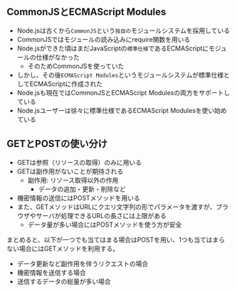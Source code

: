 ## CommonJSとECMAScript Modules

- Node.jsは古くから`CommonJS`という`独自の`モジュールシステムを採用している
- CommonJSではモジュールの読み込みにrequire関数を用いる
- Node.jsができた頃はまだJavaScriptの`標準仕様`であるECMAScriptにモジュールの仕様がなかった
    - そのためCommonJSを使っていた
- しかし、その後`ECMAScript Modules`というモジュールシステムが標準仕様としてECMAScriptに作成された
- Node.jsも現在ではCommonJSとECMAScript Modulesの両方をサポートしている
- Node.jsユーザーは徐々に標準仕様であるECMAScript Modulesを使い始めている

## GETとPOSTの使い分け

- GETは参照（リソースの取得）のみに用いる
- GETは副作用がないことが期待される
    - 副作用: リソース取得以外の作用
        - データの追加・更新・削除など
- 機密情報の送信にはPOSTメソッドを用いる
- また、GETメソッドはURLにクエリ文字列の形でパラメータを渡すが、ブラウザやサーバが処理できるURLの長さには上限がある
    - データ量が多い場合にはPOSTメソッドを使う方が安全

まとめると、以下が一つでも当てはまる場合はPOSTを用い、1つも当てはまらない場合にはGETメソッドを利用する。

- データ更新など副作用を伴うリクエストの場合
- 機密情報を送信する場合
- 送信するデータの総量が多い場合